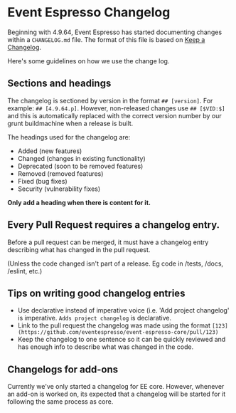 # Event Espresso Changelog

Beginning with 4.9.64, Event Espresso has started documenting changes within a `CHANGELOG.md` file.  The format of this file is based on [Keep a Changelog](http://keepachangelog.com/en/1.0.0/).

Here's some guidelines on how we use the change log.

## Sections and headings

The changelog is sectioned by version in the format `## [version]`. For example: `## [4.9.64.p]`.  However, non-released changes use `## [$VID:$]` and this is automatically replaced with the correct version number by our grunt buildmachine when a release is built.

The headings used for the changelog are:

- Added (new features)
- Changed (changes in existing functionality)
- Deprecated (soon to be removed features)
- Removed (removed features)
- Fixed (bug fixes)
- Security (vulnerability fixes)

**Only add a heading when there is content for it.**

## Every Pull Request requires a changelog entry.

Before a pull request can be merged, it must have a changelog entry describing what has changed in the pull request.

(Unless the code changed isn't part of a release. Eg code in /tests, /docs, /eslint, etc.)

## Tips on writing good changelog entries

- Use declarative instead of imperative voice (i.e. 'Add project changelog' is imperative.  `Adds project changelog` is declarative.
- Link to the pull request the changelog was made using the format `[123](https://github.com/eventespresso/event-espresso-core/pull/123)`
- Keep the changelog to one sentence so it can be quickly reviewed and has enough info to describe what was changed in the code.

## Changelogs for add-ons

Currently we've only started a changelog for EE core.  However, whenever an add-on is worked on, its expected that a changelog will be started for it following the same process as core.

